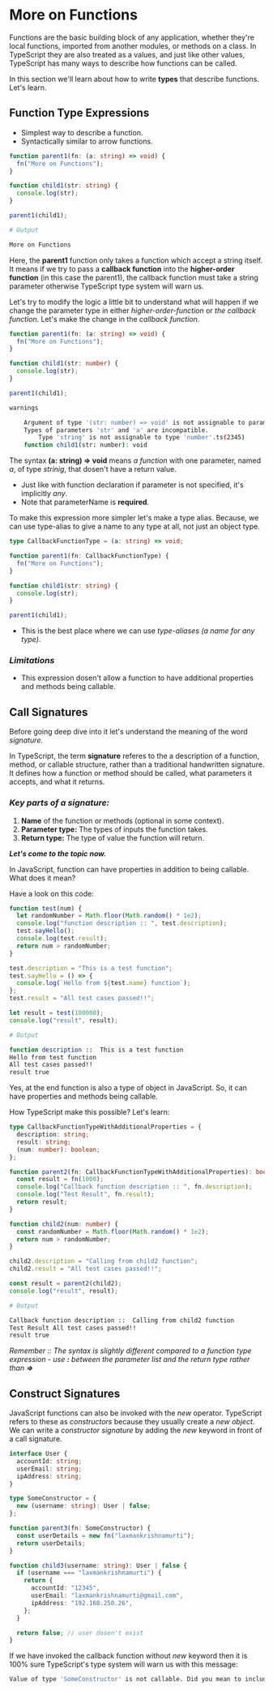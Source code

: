 # More on Functions

Functions are the basic building block of any application, whether they're local functions, imported from another modules, or methods on a class. In TypeScript they are also treated as a values, and just like other values, TypeScript has many ways to describe how functions can be called.

In this section we'll learn about how to write **types** that describe functions. Let's learn.

## Function Type Expressions

- Simplest way to describe a function.
- Syntactically similar to arrow functions.

```ts
function parent1(fn: (a: string) => void) {
  fn("More on Functions");
}

function child1(str: string) {
  console.log(str);
}

parent1(child1);
```

```bash
# Output

More on Functions
```

Here, the **parent1** function only takes a function which accept a string itself. It means if we try to pass a **callback function** into the **higher-order function** (in this case the parent1), the callback function must take a string parameter otherwise TypeScript type system will warn us.

Let's try to modify the logic a little bit to understand what will happen if we change the parameter type in either _higher-order-function_ or _the callback function_. Let's make the change in the _callback function_.

```ts
function parent1(fn: (a: string) => void) {
  fn("More on Functions");
}

function child1(str: number) {
  console.log(str);
}

parent1(child1);
```

```bash
warnings

    Argument of type '(str: number) => void' is not assignable to parameter of type '(a: string) => void'.
    Types of parameters 'str' and 'a' are incompatible.
        Type 'string' is not assignable to type 'number'.ts(2345)
    function child1(str: number): void
```

The syntax **(a: string) => void** means _a function_ with one parameter, named _a_, of type _strinig_, that dosen't have a return value.

- Just like with function declaration if parameter is not specified, it's implicitly _any_.
- Note that parameterName is **required**.

To make this expression more simpler let's make a type alias. Because, we can use type-alias to give a name to any type at all, not just an object type.

```ts
type CallbackFunctionType = (a: string) => void;

function parent1(fn: CallbackFunctionType) {
  fn("More on Functions");
}

function child1(str: string) {
  console.log(str);
}

parent1(child1);
```

- This is the best place where we can use _type-aliases (a name for any type)_.

### **_Limitations_**

- This expression dosen't allow a function to have additional properties and methods being callable.

## Call Signatures

Before going deep dive into it let's understand the meaning of the word _signature._

In TypeScript, the term **signature** referes to the a description of a function, method, or callable structure, rather than a traditional handwritten signature. It defines how a function or method should be called, what parameters it accepts, and what it returns.

### **_Key parts of a signature:_**

1. **Name** of the function or methods (optional in some context).
2. **Parameter type:** The types of inputs the function takes.
3. **Return type:** The type of value the function will return.

**_Let's come to the topic now._**

In JavaScript, function can have properties in addition to being callable. What does it mean?

Have a look on this code:

```js
function test(num) {
  let randomNumber = Math.floor(Math.random() * 1e2);
  console.log("function description :: ", test.description);
  test.sayHello();
  console.log(test.result);
  return num > randomNumber;
}

test.description = "This is a test function";
test.sayHello = () => {
  console.log(`Hello from ${test.name} function`);
};
test.result = "All test cases passed!!";

let result = test(100000);
console.log("result", result);
```

```bash
# Output

function description ::  This is a test function
Hello from test function
All test cases passed!!
result true
```

Yes, at the end function is also a type of object in JavaScript. So, it can have properties and methods being callable.

How TypeScript make this possible? Let's learn:

```ts
type CallbackFunctionTypeWithAdditionalProperties = {
  description: string;
  result: string;
  (num: number): boolean;
};

function parent2(fn: CallbackFunctionTypeWithAdditionalProperties): boolean {
  const result = fn(1000);
  console.log("Callback function description :: ", fn.description);
  console.log("Test Result", fn.result);
  return result;
}

function child2(num: number) {
  const randomNumber = Math.floor(Math.random() * 1e2);
  return num > randomNumber;
}

child2.description = "Calling from child2 function";
child2.result = "All test cases passed!!";

const result = parent2(child2);
console.log("result", result);
```

```bash
# Output

Callback function description ::  Calling from child2 function
Test Result All test cases passed!!
result true
```

_Remember :: The syntax is slightly different compared to a function type expression - use **:** between the parameter list and the return type rather than **=>**_

## Construct Signatures

JavaScript functions can also be invoked with the _new_ operator. TypeScript refers to these as _constructors_ because they usually create a _new object_. We can write a _constructor signature_ by adding the _new_ keyword in front of a call signature.

```ts
interface User {
  accountId: string;
  userEmail: string;
  ipAddress: string;
}

type SomeConstructor = {
  new (username: string): User | false;
};

function parent3(fn: SomeConstructor) {
  const userDetails = new fn("laxmankrishnamurti");
  return userDetails;
}

function child3(username: string): User | false {
  if (username === "laxmankrishnamurti") {
    return {
      accountId: "12345",
      userEmail: "laxmankrishnamurti@gmail.com",
      ipAddress: "192.168.250.26",
    };
  }

  return false; // user dosen't exist
}
```

If we have invoked the callback function without _new_ keyword then it is 100% sure TypeScript's type system will warn us with this message:

```bash
Value of type 'SomeConstructor' is not callable. Did you mean to include 'new'?ts(2348)
```
